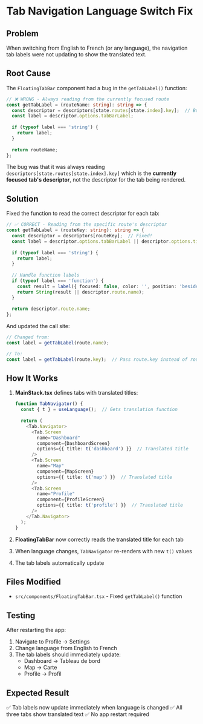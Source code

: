 # Tab Navigation Language Switch Fix

## Problem
When switching from English to French (or any language), the navigation tab labels were not updating to show the translated text.

## Root Cause
The `FloatingTabBar` component had a bug in the `getTabLabel()` function:

```typescript
// ❌ WRONG - Always reading from the currently focused route
const getTabLabel = (routeName: string): string => {
  const descriptor = descriptors[state.routes[state.index].key];  // Bug here!
  const label = descriptor.options.tabBarLabel;
  
  if (typeof label === 'string') {
    return label;
  }
  
  return routeName;
};
```

The bug was that it was always reading `descriptors[state.routes[state.index].key]` which is the **currently focused tab's descriptor**, not the descriptor for the tab being rendered.

## Solution
Fixed the function to read the correct descriptor for each tab:

```typescript
// ✅ CORRECT - Reading from the specific route's descriptor
const getTabLabel = (routeKey: string): string => {
  const descriptor = descriptors[routeKey];  // Fixed!
  const label = descriptor.options.tabBarLabel || descriptor.options.title;
  
  if (typeof label === 'string') {
    return label;
  }
  
  // Handle function labels
  if (typeof label === 'function') {
    const result = label({ focused: false, color: '', position: 'beside-icon', children: '' });
    return String(result || descriptor.route.name);
  }
  
  return descriptor.route.name;
};
```

And updated the call site:

```typescript
// Changed from:
const label = getTabLabel(route.name);

// To:
const label = getTabLabel(route.key);  // Pass route.key instead of route.name
```

## How It Works

1. **MainStack.tsx** defines tabs with translated titles:
   ```typescript
   function TabNavigator() {
     const { t } = useLanguage();  // Gets translation function
     
     return (
       <Tab.Navigator>
         <Tab.Screen 
           name="Dashboard" 
           component={DashboardScreen}
           options={{ title: t('dashboard') }}  // Translated title
         />
         <Tab.Screen 
           name="Map" 
           component={MapScreen}
           options={{ title: t('map') }}  // Translated title
         />
         <Tab.Screen 
           name="Profile" 
           component={ProfileScreen}
           options={{ title: t('profile') }}  // Translated title
         />
       </Tab.Navigator>
     );
   }
   ```

2. **FloatingTabBar** now correctly reads the translated title for each tab
3. When language changes, `TabNavigator` re-renders with new `t()` values
4. The tab labels automatically update

## Files Modified
- `src/components/FloatingTabBar.tsx` - Fixed `getTabLabel()` function

## Testing
After restarting the app:
1. Navigate to Profile → Settings
2. Change language from English to French
3. The tab labels should immediately update:
   - Dashboard → Tableau de bord
   - Map → Carte
   - Profile → Profil

## Expected Result
✅ Tab labels now update immediately when language is changed
✅ All three tabs show translated text
✅ No app restart required
